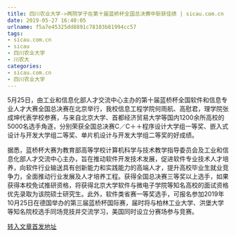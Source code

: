 ```yaml
---
title: 四川农业大学->两院学子在第十届蓝桥杯全国总决赛中斩获佳绩 | sicau.com.cn
date: 2019-05-27 16:40:05
urlname: f5a7e45325dd8891c78103b81994cc57
tags: 
- sicau.com.cn
- sicau
- 四川农业大学
- 川农大
categories:
- sicau.com.cn
- 四川农业大学
---
```



5月25日，由工业和信息化部人才交流中心主办的第十届蓝桥杯全国软件和信息专业人才大赛全国总决赛在北京举行，我校信息工程学院何雨航、高慰君，理学院张成坤代表学校参赛，与来自北京大学、首都经济贸易大学等国内1200余所高校的5000名选手角逐，分别荣获全国总决赛C／C＋＋程序设计大学组一等奖、嵌入式设计与开发大学组二等奖、单片机设计与开发大学组二等奖的好成绩。

据悉，蓝桥杯大赛为教育部高等学校计算机科学与技术教学指导委员会及工业和信息化部人才交流中心主办，旨在推动软件开发技术发展，促进软件专业技术人才培养，向软件行业输送具有创新能力和实践能力的高端人才，提升高校毕业生就业竞争力，全面推动行业发展及人才培养工程。获得全国总决赛三等奖以上选手，如果获得本校免试推研资格，将获得北京大学软件与微电子学院等知名高校的面试资格优先录取为该院硕士研究生。此外，软件类省赛一等奖选手，可报名参加2019年10月25日在德国举办的第三届蓝桥杯国际赛，届时将与柏林工业大学、洪堡大学等知名院校选手同场竞技并交流学习，美国同时设立分赛场参与竞赛。





[转入文章首发地址](https://news.sicau.edu.cn/info/1078/51737.htm)